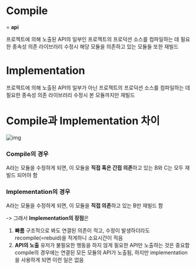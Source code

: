 # Compile

= **api**

프로젝트에 의해 노출된 API의 일부인 프로젝트의 프로덕션 소스를 컴파일하는 데 필요한 종속성
의존 라이브러리 수정시 해당 모듈을 의존하고 있는 모듈들 또한 재빌드



# Implementation

프로젝트에 의해 노출된 API의 일부가 아닌 프로젝트의 프로덕션 소스를 컴파일하는 데 필요한 종속성
의존 라이브러리 수정시 본 모듈까지만 재빌드



# Compile과 Implementation 차이

![img](https://blog.kakaocdn.net/dn/PER9J/btqCckB6KPf/GoPy5z8AKQNknX7iAWRMWk/img.png)

### Compile의 경우

A라는 모듈을 수정하게 되면, 이 모듈을 **직접 혹은 간접 의존**하고 있는 B와 C는 모두 재빌드 되어야 함

### Implementation의 경우

A라는 모듈을 수정하게 되면, 이 모듈을 **직접 의존**하고 있는 B만 재빌드 함

-> 그래서 **Implementation의 장점**은

1. **빠름**
   구조적으로 봐도 연결된 의존이 적고, 수정이 발생하더라도 recompile(=rebuid)을 적게하니 소요시간이 적음
2. **API의 노출**
   유저가 불필요한 행동을 하지 않게 필요한 API만 노출하는 것은 중요함
   compile의 경우에는 연결된 모든 모듈의 API가 노출됨, 하지만 implementation을 사용하게 되면 이런 일은 없음
